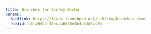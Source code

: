 ```yaml
---
title: Branches for Jeremy Bícha
params:
  feedlink: https://feeds.launchpad.net/~jbicha/branches.atom
  feedid: b5fa64d4f42ecca6550e4b4e34d6bc04
---
```

